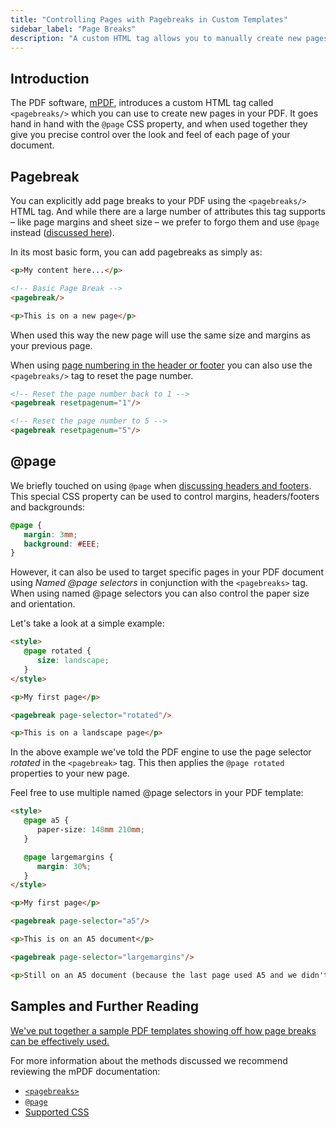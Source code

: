 ```yaml
---
title: "Controlling Pages with Pagebreaks in Custom Templates"
sidebar_label: "Page Breaks"
description: "A custom HTML tag allows you to manually create new pages in your PDF. It goes hand in hand with the @page CSS property to give you total control."
---
```


## Introduction 

The PDF software, [mPDF](http://mpdf.github.io/), introduces a custom HTML tag called `<pagebreaks/>` which you can use to create new pages in your PDF. It goes hand in hand with the `@page` CSS property, and when used together they give you precise control over the look and feel of each page of your document.

## Pagebreak 

You can explicitly add page breaks to your PDF using the `<pagebreaks/>` HTML tag. And while there are a large number of attributes this tag supports – like page margins and sheet size – we prefer to forgo them and use `@page` instead ([discussed here](#at-page)).

In its most basic form, you can add pagebreaks as simply as:

```html
<p>My content here...</p>

<!-- Basic Page Break -->
<pagebreak/>

<p>This is on a new page</p>
```

When used this way the new page will use the same size and margins as your previous page.

When using [page numbering in the header or footer](headers-and-footers.md#reserved-variables) you can also use the `<pagebreaks/>` tag to reset the page number.

```html
<!-- Reset the page number back to 1 -->
<pagebreak resetpagenum="1"/>

<!-- Reset the page number to 5 -->
<pagebreak resetpagenum="5"/>
```

## @page 

We briefly touched on using `@page` when [discussing headers and footers](headers-and-footers.md#displaying-headers-and-footers). This special CSS property can be used to control margins, headers/footers and backgrounds:

```css
@page {
   margin: 3mm;
   background: #EEE;
}
```

However, it can also be used to target specific pages in your PDF document using *Named @page selectors* in conjunction with the `<pagebreaks>` tag. When using named @page selectors you can also control the paper size and orientation.

Let's take a look at a simple example:

```html
<style>
   @page rotated {
      size: landscape;
   }
</style>

<p>My first page</p>

<pagebreak page-selector="rotated"/>

<p>This is on a landscape page</p>
```

In the above example we've told the PDF engine to use the page selector *rotated* in the `<pagebreak>` tag. This then applies the `@page rotated` properties to your new page.

Feel free to use multiple named @page selectors in your PDF template:

```html
<style>
   @page a5 {
      paper-size: 148mm 210mm;
   }

   @page largemargins {
      margin: 30%;
   }
</style>

<p>My first page</p>

<pagebreak page-selector="a5"/>

<p>This is on an A5 document</p>

<pagebreak page-selector="largemargins"/>

<p>Still on an A5 document (because the last page used A5 and we didn't override it), but with large margins.</p>
```

## Samples and Further Reading 

[We've put together a sample PDF templates showing off how page breaks can be effectively used.](https://gist.github.com/jakejackson1/4de8fffb77672868be29)

For more information about the methods discussed we recommend reviewing the mPDF documentation:

-   [`<pagebreaks>`](http://mpdf.github.io/reference/html-control-tags/pagebreak.html)
-   [`@page`](http://mpdf.github.io/paging/using-page.html)
-   [Supported CSS](http://mpdf.github.io/css-stylesheets/supported-css.html)
